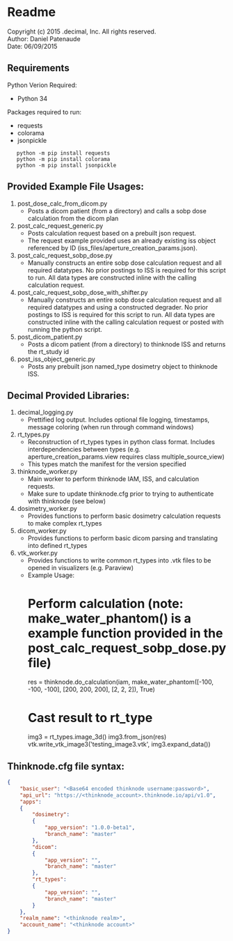 # Readme
Copyright (c) 2015 .decimal, Inc. All rights reserved.  
Author:   Daniel Patenaude  
Date:     06/09/2015  

## Requirements

Python Verion Required: 

- Python 34

Packages required to run: 

- requests
- colorama
- jsonpickle

```
   python -m pip install requests  
   python -m pip install colorama  
   python -m pip install jsonpickle  
```

## Provided Example File Usages:
1. post_dose_calc_from_dicom.py
    - Posts a dicom patient (from a directory) and calls a sobp dose calculation from the dicom plan
1. post_calc_request_generic.py
	- Posts calculation request based on a prebuilt json request. 
	- The request example provided uses an already existing iss object referenced by ID (iss_files/aperture_creation_params.json).
2. post_calc_request_sobp_dose.py
	- Manually constructs an entire sobp dose calculation request and all required datatypes. No prior postings to ISS is required for this script to run.
	  All data types are constructed inline with the calling calculation request.
3. post_calc_request_sobp_dose_with_shifter.py
	- Manually constructs an entire sobp dose calculation request and all required datatypes and using a constructed degrader. No prior postings to ISS is required for this script to run.
	  All data types are constructed inline with the calling calculation request or posted with running the python script.
4. post_dicom_patient.py
    - Posts a dicom patient (from a directory) to thinknode ISS and returns the rt_study id
5. post_iss_object_generic.py
    - Posts any prebuilt json named_type dosimetry object to thinknode ISS.
	
## Decimal Provided Libraries:
1. decimal_logging.py
	- Prettified log output. Includes optional file logging, timestamps, message coloring (when run through command windows)
2. rt_types.py
	- Reconstruction of rt_types types in python class format. Includes interdependencies between types (e.g. aperture_creation_params.view requires class multiple_source_view)
	- This types match the manifest for the version specified
3. thinknode_worker.py
	- Main worker to perform thinknode IAM, ISS, and calculation requests.
	- Make sure to update thinknode.cfg prior to trying to authenticate with thinknode (see below)
4. dosimetry_worker.py
    - Provides functions to perform basic dosimetry calculation requests to make complex rt_types
5. dicom_worker.py
    - Provides functions to perform basic dicom parsing and translating into defined rt_types
6. vtk_worker.py
    - Provides functions to write common rt_types into .vtk files to be opened in visualizers (e.g. Paraview)
	- Example Usage:
        # Perform calculation (note: make_water_phantom() is a example function provided in the post_calc_request_sobp_dose.py file)
        res = thinknode.do_calculation(iam, make_water_phantom([-100, -100, -100], [200, 200, 200], [2, 2, 2]), True)
        # Cast result to rt_type 
        img3 = rt_types.image_3d()
        img3.from_json(res)
        vtk.write_vtk_image3('testing_image3.vtk', img3.expand_data())
	
## Thinknode.cfg file syntax:
```json
{
    "basic_user": "<Base64 encoded thinknode username:password>",
    "api_url": "https://<thinknode_account>.thinknode.io/api/v1.0",
    "apps":
    {   
        "dosimetry": 
        {    
            "app_version": "1.0.0-beta1",
            "branch_name": "master"
        },
        "dicom":
        {
            "app_version": "",
            "branch_name": "master"       
        },
        "rt_types":
        {
            "app_version": "",
            "branch_name": "master"         
        }
    }, 
    "realm_name": "<thinknode realm>",
    "account_name": "<thinknode account>"
}
```